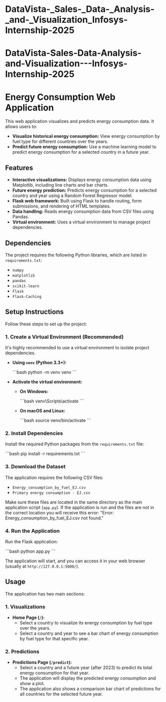 # DataVista-_Sales-_Data-_Analysis-_and-_Visualization_Infosys-Internship-2025
# DataVista-Sales-Data-Analysis-and-Visualization---Infosys-Internship-2025



# Energy Consumption Web Application

This web application visualizes and predicts energy consumption data. It allows users to:

* **Visualize historical energy consumption:** View energy consumption by fuel type for different countries over the years.
* **Predict future energy consumption:** Use a machine learning model to predict energy consumption for a selected country in a future year.

##   Features

* **Interactive visualizations:** Displays energy consumption data using Matplotlib, including line charts and bar charts.
* **Future energy prediction:** Predicts energy consumption for a selected country and year using a Random Forest Regressor model.
* **Flask web framework:** Built using Flask to handle routing, form submissions, and rendering of HTML templates.
* **Data handling:** Reads energy consumption data from CSV files using Pandas.
* **Virtual environment:** Uses a virtual environment to manage project dependencies.

##   Dependencies

The project requires the following Python libraries, which are listed in `requirements.txt`:

* `numpy`
* `matplotlib`
* `pandas`
* `scikit-learn`
* `Flask`
* `Flask-Caching`

##   Setup Instructions

Follow these steps to set up the project:

###   1. Create a Virtual Environment (Recommended)

It's highly recommended to use a virtual environment to isolate project dependencies.

* **Using `venv` (Python 3.3+):**

    \`\`\`bash
    python -m venv venv
    \`\`\`

* **Activate the virtual environment:**
    * **On Windows:**

        \`\`\`bash
        venv\\Scripts\\activate
        \`\`\`

    * **On macOS and Linux:**

        \`\`\`bash
        source venv/bin/activate
        \`\`\`

###   2. Install Dependencies

Install the required Python packages from the `requirements.txt` file:

\`\`\`bash
pip install -r requirements.txt
\`\`\`

### 3. Download the Dataset

The application requires the following CSV files:

* `Energy_consumption_by_fuel_EJ.csv`
* `Primary energy consumption - EJ.csv`

Make sure these files are located in the same directory as the main application script (`app.py`). If the application is run and the files are not in the correct location you will receive this error: "Error: Energy_consumption_by_fuel_EJ.csv not found."

###   4. Run the Application

Run the Flask application:

\`\`\`bash
python app.py
\`\`\`

The application will start, and you can access it in your web browser (usually at `http://127.0.0.1:5000/`).

##   Usage

The application has two main sections:

###   1. Visualizations

* **Home Page (`/`):**
    * Select a country to visualize its energy consumption by fuel type over the years.
    * Select a country and year to see a bar chart of energy consumption by fuel type for that specific year.

###   2. Predictions

* **Predictions Page (`/predict`):**
    * Select a country and a future year (after 2023) to predict its total energy consumption for that year.
    * The application will display the predicted energy consumption and show a plot.
    * The application also shows a comparison bar chart of predictions for all countries for the selected future year.

